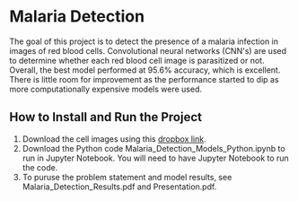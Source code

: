 # Malaria Detection

The goal of this project is to detect the presence of a malaria infection in images of red blood cells. 
Convolutional neural networks (CNN's) are used to determine whether each red blood cell image is parasitized or not. 
Overall, the best model performed at 95.6% accuracy, which is excellent. 
There is little room for improvement as the performance started to dip as more computationally expensive models were used. 


## How to Install and Run the Project

1. Download the cell images using this [dropbox link](https://www.dropbox.com/scl/fi/hcu2c8tt3zq67vk6hfgqv/cell_images.zip?rlkey=5pupqjzed1jmzihxawbbxi42v&st=sn3395fv&dl=0).
2. Download the Python code Malaria_Detection_Models_Python.ipynb to run in Jupyter Notebook. You will need to have Jupyter Notebook to run the code.
3. To puruse the problem statement and model results, see Malaria_Detection_Results.pdf and Presentation.pdf.



